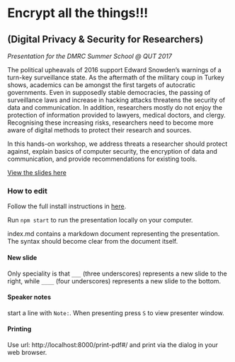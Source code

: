 # Encrypt all the things!!!

## (Digital Privacy & Security for Researchers)

*Presentation for the DMRC Summer School @ QUT 2017*


The political upheavals of 2016 support Edward Snowden’s warnings of a turn-key surveillance state. As the aftermath of the military coup in Turkey shows, academics can be amongst the first targets of autocratic governments. Even in supposedly stable democracies, the passing of surveillance laws and increase in hacking attacks threatens the security of data and communication. In addition, researchers mostly do not enjoy the protection of information provided to lawyers, medical doctors, and clergy. Recognising these increasing risks, researchers need to become more aware of digital methods to protect their research and sources.

In this hands-on workshop, we address threats a researcher should protect against, explain basics of computer security, the encryption of data and communication, and provide recommendations for existing tools.

[View the slides here](flxvctr.github.io/encrypt_all_the_things)

### How to edit

Follow the full install instructions in [here](README_reveal.js.md#full-setup).

Run `npm start` to run the presentation locally on your computer.

index.md contains a markdown document representing the presentation. The syntax should become clear from the document itself.

#### New slide

Only speciality is that `___` (three underscores) represents a new slide to the right, while `____` (four underscores) represents a new slide to the bottom.

#### Speaker notes

start a line with `Note:`. When presenting press `S` to view presenter window.

#### Printing

Use url: http://localhost:8000/print-pdf#/ and print via the dialog in your web browser.
